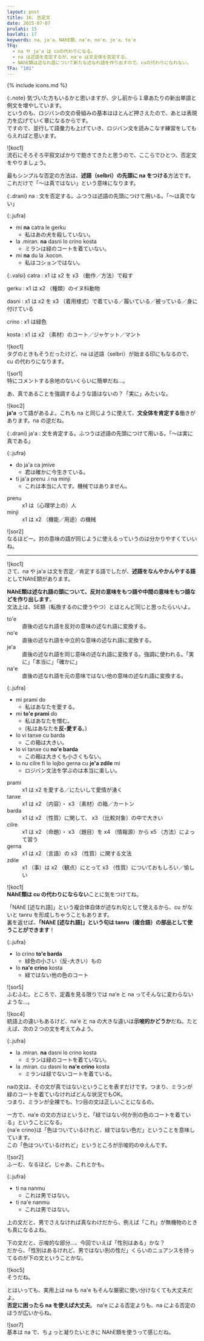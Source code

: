 ```yaml
---
layout: post
title: 16. 否定文
date: 2015-07-07
prulahi: 15
bavlahi: 17
keywords: na、ja'a、NAhE類、na'e、no'e、je'a、to'e
TFq:
  - na や ja'a は cuの代わりになる。
  - na は述語を否定するが、na'e は文全体を否定する。
  - NAhE類は述なれ語について新たな述なれ語を作り出すので、cuの代わりになれない。
TFa: "101"
---
```

{% include icons.md %}

{:.note}
気づいた方もいるかと思いますが、少し前から１章あたりの新出単語と例文を増やしています。  
というのも、ロジバンの文の骨組みの基本はほとんど押さえたので、あとは表現力を広げていく章になるからです。  
ですので、並行して語彙力も上げていき、ロジバン文を読みこなす練習をしてもらえればと思います。


![koc1]  
流石にそろそろ平叙文ばかりで飽きてきたと思うので、ここらでひとつ、否定文をやりましょう。

最もシンプルな否定の方法は、**述語（selbri）の先頭に na をつける**方法です。  
これだけで「～は真ではない」という意味になります。


{:.drani}
na
: 文を否定する。ふつうは述語の先頭につけて用いる。「～は真でない」

{:.jufra}
- mi **na** catra le gerku
  - 私はあの犬を殺していない。
- la .miran. **na** dasni lo crino kosta
  - ミランは緑のコートを着ていない。  
- mi **na** du la .kocon.
  - 私はコションではない。


{:.valsi}
catra
: x1 は x2 を x3 （動作／方法）で殺す

gerku
: x1 は x2 （種類）のイヌ科動物  

dasni
: x1 は x2 を x3 （着用様式）で着ている／履いている／被っている／身に付けている  

crino
: x1 は緑色  

kosta
: x1 は x2 （素材）のコート／ジャケット／マント  


![koc1]  
タグのときもそうだったけど、na は述語（selbri）が始まる印にもなるので、cu の代わりになります。

![sor1]  
特にコメントする余地のないくらいに簡単だね…。

あ、真であることを強調するような語はないの？「実に」みたいな。

![koc2]  
<b>ja'a</b> って語があるよ。これも na と同じように使えて、**文全体を肯定する**働きがあります。na の逆だね。

{:.drani}
ja'a
: 文を肯定する。ふつうは述語の先頭につけて用いる。「～は実に真である」

{:.jufra}
- do ja'a ca jmive
  - 君は確かに今生きている。  
- ti ja'a prenu .i na minji
  - これは本当に人です。機械ではありません。  

<dl class="valsi">
<dt>prenu</dt>
<dd >x1 は（心理学上の）人</dd>
<dt>minji</dt>
<dd >x1 は x2 （機能／用途）の機械</dd>
</dl>

![sor2]  
なるほどー。対の意味の語が同じように使えるっていうのは分かりやすくていいね。

-----

![koc1]  
さて、na や ja'a は文を否定／肯定する語でしたが、<b>述語をなんやかんやする語</b>としてNAhE類があります。

**NAhE類は述なれ語の頭について、反対の意味をもつ語や中間の意味をもつ語などを作り出します**。  
文法上は、SE類（転換するのに使うやつ）とほとんど同じと思ったらいいよ。

<dl class="drani">
<dt>to'e</dt>
<dd >直後の述なれ語を反対の意味の述なれ語に変換する。</dd>
<dt>no'e</dt>
<dd >直後の述なれ語を中立的な意味の述なれ語に変換する。</dd>
<dt>je'a</dt>
<dd >直後の述なれ語を同じ意味の述なれ語に変換する。強調に使われる。「実に」「本当に」「確かに」</dd>
<dt>na'e</dt>
<dd >直後の述なれ語を元の意味ではない他の意味の述なれ語に変換する。</dd>
</dl>

{:.jufra}
- mi prami do
  - 私はあなたを愛する。
- mi <b>to'e prami</b> do
  - 私はあなたを憎む。
  - (私はあなたを**反-愛する**。)
- lo vi tanxe cu barda
  - この箱は大きい。
- lo vi tanxe cu <b>no'e barda</b>
  - この箱は大きくも小さくもない。
- lo nu cilre fi lo lojbo gerna cu <b>je'a zdile</b> mi
  - ロジバン文法を学ぶのは本当に楽しい。

<dl class="valsi">
<dt>prami</dt>
<dd >x1 は x2 を愛する／にたいして愛情が湧く</dd>
<dt>tanxe</dt>
<dd >x1 は x2 （内容）・ x3 （素材）の箱／カートン</dd>
<dt>barda</dt>
<dd >x1 は x2 （性質）に関して、 x3 （比較対象）の中で大きい</dd>
<dt>cilre</dt>
<dd >x1 は x2 （命題）・ x3 （題目）を x4 （情報源）から x5 （方法）によって習う</dd>
<dt>gerna</dt>
<dd >x1 は x2 （言語）の x3 （性質）に関する文法</dd>
<dt>zdile</dt>
<dd >x1 （事）は x2 （観点）にとって x3 （性質）についておもしろい／愉しい</dd>
</dl>

![koc1]  
**NAhE類は cu の代わりにならない**ことに気をつけてね。

「NAhE [述なれ語]」という複合体自体が述なれ句として使えるから、cu がないと tanru を形成しちゃうこともあります。  
裏を返せば、<b>「NAhE [述なれ語]」という句は tanru（複合語）の部品として使うことができます</b>！

{:.jufra}
- lo crino <b>to'e barda</b>
  - 緑色の小さい（反-大きい）もの
- lo <b>na'e crino</b> kosta
  - 緑ではない他の色のコート


![sor5]  
ふむふむ。ところで、定義を見る限りでは na'e と na ってそんなに変わらないような…。

![koc4]  
統語上の違いもあるけど、na'e と na の大きな違いは<b>示唆的かどうか</b>だね。たとえば、次の２つの文を考えてみよう。

{:.jufra}
- la .miran. <b>na</b> dasni lo crino kosta
  - ミランは緑のコートを着ていない。
- la .miran. cu dasni lo <b>na'e crino</b> kosta 
  - ミランは緑でないコートを着ている。


naの文は、その文が真ではないということを表すだけです。つまり、ミランが緑のコートを着ていなければどんな状況でもOK。  
つまり、ミランが全裸でも、1つ目の文は正しいことになるの。

一方で、na'e の文の方はというと、「緑ではない何か別の色のコートを着ている」ということになる。  
{na'e crino}は「色はついているけれど、緑ではない色だ」ということを意味しています。  
この「色はついているけれど」というところが示唆的のゆえんです。

![sor2]  
ふーむ、なるほど。じゃあ、これとかも。

{:.jufra}
- ti na nanmu
  - これは男ではない。
- ti na'e nanmu 
  - これは男ではない。


上の文だと、男でさえなければ真なわけだから、例えば「これ」が無機物のときも真になるよね。

下の文だと、示唆的な部分…、今回でいえば「性別はある」かな？  
だから、「性別はあるけれど、男ではない別の性だ」くらいのニュアンスを持ってるのが下の文ということかな。

![koc5]  
そうだね。

とはいっても、実用上は na も na'e もそんな厳密に使い分けなくても大丈夫だよ。  
<b>否定に困ったら na を使えば大丈夫</b>。 na'e による否定よりも、na による否定のほうが広いからね。

![sor7]  
基本は na で、ちょっと凝りたいときに NAhE類を使うって感じだね。
